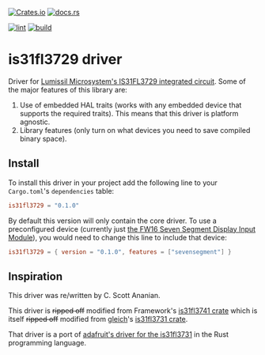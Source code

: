 [![Crates.io](https://img.shields.io/crates/v/is31fl3729)](https://crates.io/crates/is31fl3729)
[![docs.rs](https://img.shields.io/docsrs/is31fl3729)](https://docs.rs/is31fl3729/latest/is31fl3729/)

[![lint](https://github.com/cscott/is31fl3729-rs/actions/workflows/lint.yml/badge.svg)](https://github.com/cscott/is31fl3729-rs/actions/workflows/lint.yml)
[![build](https://github.com/cscott/is31fl3729-rs/actions/workflows/build.yml/badge.svg)](https://github.com/cscott/is31fl3729-rs/actions/workflows/build.yml)


# is31fl3729 driver

Driver for [Lumissil Microsystem's IS31FL3729 integrated circuit](https://www.lumissil.com/assets/pdf/core/IS31FL3729_DS.pdf). Some of the major features of this library are:

1. Use of embedded HAL traits (works with any embedded device that supports the required traits). This means that this driver is platform agnostic.
2. Library features (only turn on what devices you need to save compiled binary space).

## Install

To install this driver in your project add the following line to your `Cargo.toml`'s `dependencies` table:

```toml
is31fl3729 = "0.1.0"
```

By default this version will only contain the core driver.
To use a preconfigured device (currently just [the FW16 Seven Segment Display Input Module](https://community.frame.work/t/7-segment-display-input-module/50509)),
you would need to change this line to include that device:

```toml
is31fl3729 = { version = "0.1.0", features = ["sevensegment"] }
```

## Inspiration

This driver was re/written by C. Scott Ananian.

This driver is ~~ripped off~~ modified from Framework's [is31fl3741 crate](https://github.com/FrameworkComputer/is31fl3741-rs) which is itself ~~ripped off~~ modified from [gleich](https://github.com/gleich/)'s [is31fl3731 crate](https://github.com/gleich/is31fl3731).

That driver is a port of [adafruit's driver for the is31fl3731](https://github.com/adafruit/Adafruit_CircuitPython_IS31FL3731) in the Rust programming language.
